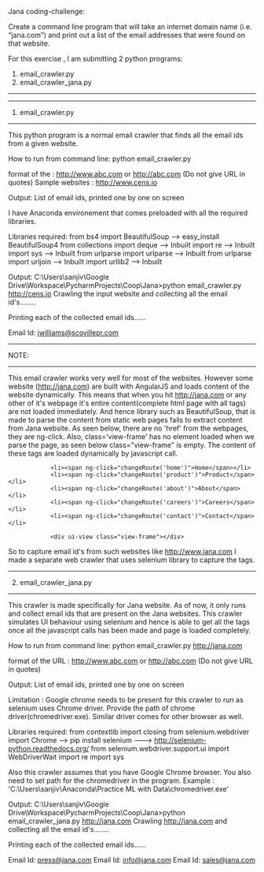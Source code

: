 Jana coding-challenge:

Create a command line program that will take an internet domain name (i.e. “jana.com”) and print out a list of the email addresses that were found on that website.

For this exercise , I am submitting 2 python programs:

1) email_crawler.py 
2) email_crawler_jana.py 

----------------------------------------------------------------------------------------------------------------------------------------------------------------------
*******************
1) email_crawler.py
*******************
This python program is a normal email crawler that finds all the email ids from a given website. 

How to run from command line:
python email_crawler.py <URL>

format of the <URL> : http://www.abc.com or http://abc.com (Do not give URL in quotes)
Sample websites : http://www.cens.io

Output: List of email ids, printed one by one on screen

I have Anaconda environement that comes preloaded with all the required libraries.

Libraries required:
from bs4 import BeautifulSoup --> easy_install BeautifulSoup4
from collections import deque --> Inbuilt
import re --> Inbuilt
import sys --> Inbuilt
from urlparse import urlparse --> Inbuilt
from urlparse import urljoin --> Inbuilt
import urllib2 --> Inbuilt

Output:
C:\Users\sanjiv\Google Drive\Workspace\PycharmProjects\Coop\Jana>python email_crawler.py http://cens.io
Crawling the input website and collecting all the email id's........

Printing each of the collected email ids......

Email Id:  jwilliams@scovillepr.com

*****
NOTE:
*****
This email crawler works very well for most of the websites. However some website (http://jana.com) are built with AngularJS and loads content of the website dynamically. This means
that when you hit http://jana.com or any other of it's webpage it's entire content(complete html page with all tags) are not loaded immediately. And hence library such as BeautifulSoup,
that is made to parse the content from static web pages fails to extract content from Jana website. As seen below, there are no 'href' from the webpages, they are ng-click. Also,
class='view-frame' has no element loaded when we parse the page, as seen below class="view-frame" is empty. The content of these tags are loaded dynamically by javascript call.


                <li><span ng-click="changeRoute('home')">Home</span></li>
                <li><span ng-click="changeRoute('product')">Product</span></li>
                <li><span ng-click="changeRoute('about')">About</span></li>
                <li><span ng-click="changeRoute('careers')">Careers</span></li>
                <li><span ng-click="changeRoute('contact')">Contact</span></li>
				
				<div ui-view class="view-frame"></div>
				

So to capture email id's from such websites like http://www.jana.com I made a separate web crawler that uses selenium library to capture the tags. 
*************************
2) email_crawler_jana.py
*************************
This crawler is made specifically for Jana website. As of now, it only runs and collect email ids that are present on the Jana websites. This crawler simulates UI behaviour using 
selenium and hence is able to get all the tags once all the javascript calls has been made and page is loaded completely.

How to run from command line:
python email_crawler.py http://jana.com

format of the URL : http://www.abc.com or http://abc.com (Do not give URL in quotes)


Output: List of email ids, printed one by one on screen

Limitation :  Google chrome needs to be present for this crawler to run as selenium uses Chrome driver.
              Provide the path of chrome driver(chromedriver.exe). Similar driver comes for other browser as well.
			  
Libraries required:
from contextlib import closing
from selenium.webdriver import Chrome --> pip install selenium ---> http://selenium-python.readthedocs.org/
from selenium.webdriver.support.ui import WebDriverWait
import re 
import sys

Also this crawler assumes that you have Google Chrome browser. You also need to set path for the chromedriver in the program.
Example : 'C:\Users\sanjiv\Anaconda\Practice ML with Data\chromedriver.exe'

Output:
C:\Users\sanjiv\Google Drive\Workspace\PycharmProjects\Coop\Jana>python email_crawler_jana.py http://jana.com
Crawling http://jana.com and collecting all the email id's........

Printing each of the collected email ids......

Email Id:  press@jana.com
Email Id:  info@jana.com
Email Id:  sales@jana.com